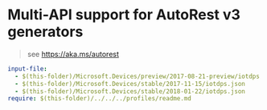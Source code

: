 # Multi-API support for AutoRest v3 generators

> see https://aka.ms/autorest

``` yaml $(enable-multi-api)
input-file:
  - $(this-folder)/Microsoft.Devices/preview/2017-08-21-preview/iotdps.json
  - $(this-folder)/Microsoft.Devices/stable/2017-11-15/iotdps.json
  - $(this-folder)/Microsoft.Devices/stable/2018-01-22/iotdps.json
require: $(this-folder)/../../../profiles/readme.md
```
